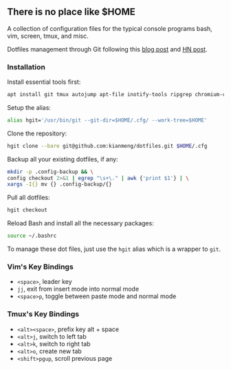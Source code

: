 ## There is no place like $HOME
A collection of configuration files for the typical console programs bash, vim,
screen, tmux, and misc.

Dotfiles management through Git following this [blog post](https://developer.atlassian.com/blog/2016/02/best-way-to-store-dotfiles-git-bare-repo/) and [HN post](https://news.ycombinator.com/item?id=11070797).

### Installation

Install essential tools first:
```bash
apt install git tmux autojump apt-file inotify-tools ripgrep chromium-chromedriver pgcli vim fswatch
```

Setup the alias:
```bash
alias hgit='/usr/bin/git --git-dir=$HOME/.cfg/ --work-tree=$HOME'
```

Clone the repository:
```bash
hgit clone --bare git@github.com:kianmeng/dotfiles.git $HOME/.cfg
```

Backup all your existing dotfiles, if any:
```bash
mkdir -p .config-backup && \
config checkout 2>&1 | egrep "\s+\." | awk {'print $1'} | \
xargs -I{} mv {} .config-backup/{}
```

Pull all dotfiles:
```bash
hgit checkout
```

Reload Bash and install all the necessary packages:
```bash
source ~/.bashrc
```

To manage these dot files, just use the `hgit` alias which is a wrapper to
`git`.

### Vim's Key Bindings

- `<space>`, leader key
- `jj`, exit from insert mode into normal mode
- `<space>p`, toggle between paste mode and normal mode

### Tmux's Key Bindings
- `<alt><space>`, prefix key alt + space
- `<alt>j`, switch to left tab
- `<alt>k`, switch to right tab
- `<alt>o`, create new tab
- `<shift>pgup`, scroll previous page

